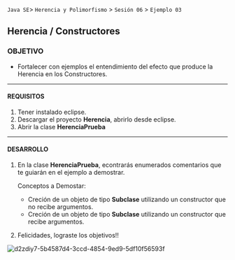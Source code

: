 `Java SE`> `Herencia y Polimorfismo` > `Sesión 06` > `Ejemplo 03`

## Herencia / Constructores

### OBJETIVO

- Fortalecer con ejemplos el entendimiento del efecto que produce la Herencia en los Constructores.

<hr>

#### REQUISITOS

1. Tener instalado eclipse.
2. Descargar el proyecto <b>Herencia</b>, abrirlo desde eclipse.
3. Abrir la clase <b>HerenciaPrueba</b>

<hr>

#### DESARROLLO

1. En la clase <b>HerenciaPrueba</b>, econtrarás enumerados comentarios que te guiarán en el ejemplo a demostrar.

   Conceptos a Demostar:
   
    <ul>
        <li> Creción de un objeto de tipo <b>Subclase</b> utilizando un constructor que no recibe argumentos.
        <li> Creción de un objeto de tipo <b>Subclase</b> utilizando un constructor que recibe argumentos.
   </ul>

2. Felicidades, lograste los objetivos!!

![d2zdiy7-5b4587d4-3ccd-4854-9ed9-5df10f56593f](https://user-images.githubusercontent.com/56565204/67425280-51a5c600-f59d-11e9-9baf-5ef3aeca8a11.png)
